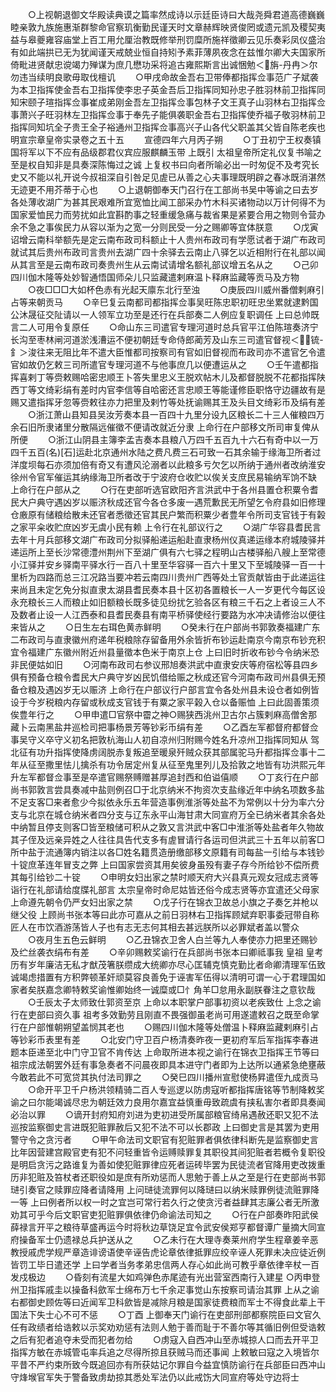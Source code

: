 <!-- { "loadSidebar": true } -->
　　○上视朝退御文华殿读典谟之篇率然成诗以示廷臣诗曰大哉尧舜君道高德巍巍睦亲敦九族施惠渐群黎命官察玑衡勤民谨天时文章赫辉映贤俊罔或遗元凯及稷契夷益与皋夔雍容庙堂上百工用允厘治教既修举刑罚糜所施祥徵卿云见乐奏彩凤仪盛治有如此端拱已无为犹闻谨天戒兢业恒自持矧予素菲薄夙夜念在兹惟尔卿大夫国家所倚毗进贤献忠谠竭力殚谋为庶几懋功采将追古雍熙斯言出诚悃勉＜旃-丹冉＞尔勿违当续明良歌毋取伐檀讥
　　○甲戌命故金吾右卫带俸都指挥佥事范广子斌袭为本卫指挥使金吾右卫指挥使李忠子英金吾后卫指挥同知孙忠子胜羽林前卫指挥同知宋颐子瑄指挥佥事崔成弟刚金吾左卫指挥佥事包林子文王真子山羽林右卫指挥佥事萧兴子旺羽林左卫指挥佥事于奉先子能俱袭职金吾右卫指挥使乔福子敬羽林前卫指挥同知坑全子贵王全子裕通州卫指挥佥事高兴子山各代父职盖其父皆自陈老疾也
明宣宗章皇帝实录卷之五十五
　　宣德四年六月丙子朔
　　○丁丑初宁王权奏镇国将军以下不应有品级郡君仪宾应服麒麟玉带  上既引  太祖皇帝所定礼仪复书喻之至是权自知非是具奏深陈悔过之诚  上复权书曰向者所喻必出一时匆促不及考究长史又不能以礼开说今叔祖深自引咎足见虗已从善之心夫事理既明辟之春冰既消湛然无迹更不用芥蒂于心也
　　○上退朝御奉天门召行在工部尚书吴中等谕之曰去岁各处薄收湖广为甚其民艰难所宜宽恤比闻工部采办竹木科买诸物动以万计何得不为国家爱恤民力而劳扰如此宜斟酌事之轻重缓急痛与裁省果是紧要合用之物则令营办余不急之事俟民力从容以渐为之宽一分则民受一分之赐卿等宜体朕意
　　○戊寅诏增云南科举额先是定云南布政司科额止十人贵州布政司有学愿试者于湖广布政司就试其后贵州布政司言贵州去湖广四十余驿去云南止八驿乞以近相附行在礼部以闻从其言至是云南布政司奏贵州生从云南试请增名额礼部议增五名从之
　　○己卯四川伽木隆等处妙智通悟国师朵儿只监藏遣剌麻温卜释麻监藏等贡马及方物
　　○夜□□□大如杯色赤有光起天廪东北行至浊
　　○庚辰四川威州番僧剌麻引占等来朝贡马
　　○辛巳复云南都司都指挥佥事吴旺陈忠职初旺忠坐累就逮黔国公沐晟征交阯请以一人领军立功至是还行在兵部奏二人例应复职调任  上曰总帅既言二人可用令复原任
　　○命山东三司遣官专理河道时总兵官平江伯陈瑄奏济宁长沟至枣林闸河道淤浅漕运不便初朝廷专命侍郎蔺芳及山东三司遣官督视＜锍-釒＞浚往来无阻比年不遣大臣惟都司按察司有官如旧督视而布政司亦不遣官乞令遣官如故仍乞敕三司所遣官专理河道不与他事庶几以便遭运从之
　　○壬午遣都指挥喜剌丁等赍敕赐哈密忠顺王卜答失里忠义王脱欢帖木儿及都督脱脱不花都指挥陕西丁等文绮彩绢有差时内官李信等自哈密还言忠顺王等能谨修臣职恪守边疆故有是赐又遣指挥牙忽等赍敕往亦力把里及剌竹等处抚谕赐其王及头目文绮彩币及绢有差
　　○浙江萧山县知县吴汝芳奏本县一百四十九里分设九区粮长二十三人催粮四万余石旧所隶诸里分散隔远催徵不便请改就近分隶  上命行在户部移文所司审复俾从所便
　　○浙江山阴县主簿李孟吉奏本县粮八万四千五百九十六石有奇中以一万四千五百(名)[石]运赴北京通州水陆之费凡费三石可致一石其余输于缘海卫所者过洋度坝每石亦须加倍有奇又有遭风沦溺者以此粮多亏欠乞以所纳于通州者改纳淮安徐州令官军催运其纳缘海卫所者改于宁波府仓收贮以俟关支庶民易输纳军饷不缺  上命行在户部从之
　　○行在吏部听选官欧阳齐言洪武中于各州县置仓积粟令耆民大户典守遇凶岁以赈济秋成还官今各仓多废一遇荒歉民无所望乞令府县如旧修理仓廒原有储粮给散未还官者悉徵还官其民户繁而积粟少者豊年令所司支官钱于有榖之家平籴收贮庶凶岁无虞小民有赖  上令行在礼部议行之
　　○湖广华容县耆民言去年十月兵部移文湖广布政司分拟驿船递运船赴直隶杨州仪真递运缘本府城陵驿并递运所上至长沙常德澧州荆州下至湖广俱有六七驿之程明山古楼驿船八艘上至常德小江驿并安乡驿南平驿水行一百八十里至华容驿一百六十里又下至城陵驿一百一十里析为四路而总三江况路当要冲若云南四川贵州广西等处土官贡献皆由于此递运往来尚且未定乞免分拟直隶太湖县耆民奏本县十区初各置粮长一人一岁更代今每区设永充粮长三人而粮止如旧额粮长既多徒见纷扰乞验各区有粮三千石之上者设三人不及数者止设一人江西泰和县耆民奏县有南平桥驿使经行要路为水冲决请修治以便往来皆从之
　　○日生左右珥色黄赤鲜明
　　○癸未行在户部尚书郭敦奏福建广东二布政司与直隶徽州府递年税粮除存留备用外余皆折布钞运赴南京今南京布钞充积宜令福建广东徽州附近州县量徵本色米于南京上仓  上曰旧时折收布钞今令纳米恐非民便姑如旧
　　○河南布政司右参议邢旭奏洪武中直隶安庆等府宿松等县四乡俱有预备仓粮令耆民大户典守岁凶民饥借给赈之秋成还官今河南布政司州县俱无预备仓粮及遇凶岁无以赈济  上命行在户部议行户部言宜令各处州县未设仓者如例皆设于今岁税粮内存留或秋成支官钱于有粟之家平榖入仓以备赈恤  上曰此固善策须俟豊年行之
　　○甲申遣□官祭中霤之神○赐狭西洮州卫古尔占簇剌麻高僧舍那藏卜云南黑盐井巡检司把事杨景芳等钞彩币绢有差
　　○乙酉左军都督府都督佥事吴守义卒守义初名把敦杭海山人初自凉州归附赐今姓名升凉州卫指挥同知从  驾北征有功升指挥使降虏阔脱赤复叛追至暖泉歼贼众获其部属驼马升都指挥佥事十二年从征至撒里怯儿擒杀有功令居定州复从征至鬼里列儿及拾敦之地皆有功洪熙元年升左军都督佥事至是卒遣官赐祭赙赠甚厚追封西和伯谥僖顺
　　○丁亥行在户部尚书郭敦言尝具奏减中盐则例召□于北京纳米不拘资次支盐缘近年中纳名项数多盐不足支客□来者愈少今拟依永乐五年营造事例淮浙等处盐不为常例以十分为率六分支与北京在城仓纳米者四分支与辽东永平山海甘肃大同宣府万全已纳米者其余各处中纳暂且停支则客□皆至粮储可积从之敦又言洪武中客□中淮浙等处盐者年久物故其子侄及远亲异姓之人往往具告代支多有虗冒请行各运司但洪武三十五年以前客□所中盐于流通簿内销注以各□姓名籍贯造册缴部移文原籍有司每盐一引给与本钱钞十锭庶革连年冒支之弊  上曰国家尝资其用矣彼身虽殁有妻子存今所给钞不偿所费其每引给钞二十锭
　　○申明女妇出家之禁时顺天府大兴县真元观女冠成志贤等诣行在礼部请给度牒礼部言  太宗皇帝时命尼姑皆还俗今成志贤等亦宜遣还父母家  上命遵先朝令仍严女妇出家之禁
　　○戊子行在锦衣卫故总小旗之子奏乞并枪以继父役  上顾尚书张本等曰此亦可嘉从之前日羽林右卫指挥顾斌弃职事委冠带自称匠人在市饮酒游荡皆人子也有志无志何其相去甚远朕所以必罪斌者盖以警众
　　○夜月生五色云鲜明
　　○乙丑锦衣卫舍人白兰等九人奉使亦力把里还赐钞及纻丝袭衣绢布有差
　　○辛卯赐敕奖谕行在兵部尚书张本曰卿祗事我  皇祖  皇考历有岁年廉洁无私才猷茂箸朕缵成大统卿亦尽心匡辅克慎克勤比者命卿清理军伍致诚竭虑措置有方积弊顿革奸顽莫容良善免于诬害军伍得以清明可谓一心于君理国如家者矣朕嘉念卿特敕奖谕惟卿始终一诚糜或□忄角羊□怠用永副朕眷注之意钦哉
　　○壬辰太子太师致仕郭资至京  上命以本职掌户部事初资以老疾致仕  上念之谕行在吏部曰资久事  祖考多效勤劳且刚直不畏强御虽老尚可用遂遣敕召之既至命掌行在户部惟朝朔望盖悯其老也
　　○赐四川伽木隆等处僧温卜释麻监藏剌麻引占等钞彩币表里有差
　　○北安门守卫百户杨清奏昨夜一更初府军后军指挥李春进题本臣递至北中门守卫官不肯传达  上命取所进本视之谕行在锦衣卫指挥王节等曰  祖宗成法朝罢外廷有事急奏者不问晨夜即具本进守门者即为上达所以通紧急绝壅蔽今敢若此不可宽贷其执付法司罪之
　　○癸巳四川播州宣慰使杨昇遣侄九成贡马
　　○命开平卫千户杨洪领精骑二百人专巡逻以防虏寇听都指挥唐铭等节制降敕奖谕之曰尔能竭诚尽忠为朝廷效力良用尔嘉宜益慎重毋致疏虞有挟私害尔者即具奏闻必治以罪
　　○谪开封府知府刘进为吏初进受所属部粮官绮帛遇赦还职又犯不法巡按监察御史言进既犯赃罪赦后又犯不法不可以长郡政  上曰御史言是其罢为吏用警守令之贪污者
　　○甲午命法司文职官有犯赃罪者俱依律科断先是监察御史言比年因营建宫殿官吏有犯不问轻重皆令运赙赎罪复其职役其间犯赃者若概令复职役是明启贪污之路谁复为善如使犯赃罪律应死者运砖毕罢为民徒流者官降用吏改拨重历非犯赃及笞杖者还职役如是庶有所劝惩而人思勉于善上从之至是行在吏部尚书郭琎引奏官之赎罪应降者请降用  上问琎徒流罪何以降琎曰以纳米赎罪例徒流赃罪降一等  上曰例者所以权一时之宜岂可常行若久行之使贪污者益肆其志廉公者无所激劝其可乎今后文职官吏犯赃罪俱依律仍命谕法司知之
　　○行在户部奏昨阳武侯薛禄言开平之粮待草盛再运今时将秋边草饶足宜令武安侯郑亨都督谭广量摘大同宣府操备军士仍遗禄总兵护送从之
　　○乙未行在大理寺奏莱州府学生程章姜辛恶教授戚虎学规严章造诽谤语使辛诬告虎论章依律抵罪应绞辛诬人死罪未决应徒近例皆罚工毕日遣还学  上曰学者当务孝弟忠信两人存心如此尚可教乎章依律辛杖一百发戍极边
　　○昏刻有流星大如鸡弹色赤尾迹有光出营室西南行入建星
○丙申登州卫指挥戚圭以操备科歛军士绵布万七千余疋事觉山东按察司请治其罪  上从之谕右都御史顾佐等曰近闻军卫科歛皆是减除月粮是国家徒费粮而军士不得食此辈上干国法下失士心不可不惩
　　○丁酉  上御奉天门谕行在吏部刑部都察院臣曰文官久任有政绩者给诰敕以示奖劝劝惩有法则人勉于善而耻于不善尔等其循旧例但受诰敕之后有犯者追夺未受而犯者勿给
　　○虏寇入自西冲山至赤城掠人口而去开平卫指挥方敏在赤城管屯率兵追之尽得所掠且获贼马而还事闻  上敕敏曰寇之入境皆尔平昔不严约束所致今既追回亦有所获姑记尔罪自今益宜慎防谕行在兵部臣曰西冲山守烽堠官军失于警备致虏劫掠其悉处军法仍以此戒饬大同宣府等处守边将士
